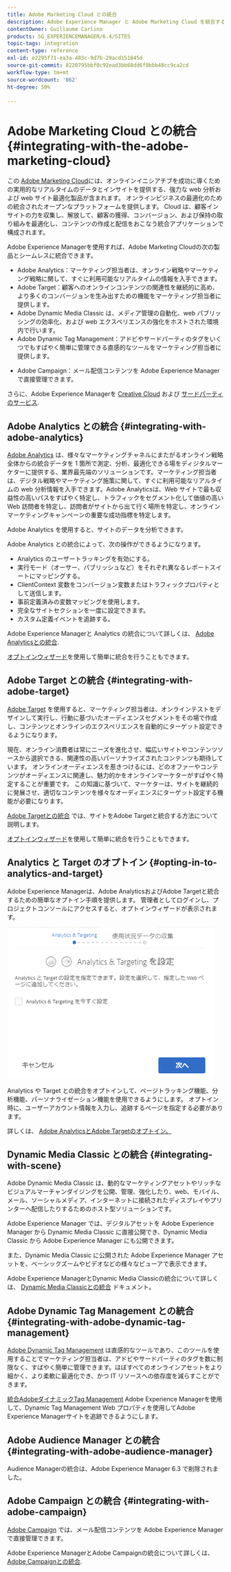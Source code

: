```yaml
---
title: Adobe Marketing Cloud との統合
description: Adobe Experience Manager と Adobe Marketing Cloud を統合する方法を学びます。
contentOwner: Guillaume Carlino
products: SG_EXPERIENCEMANAGER/6.4/SITES
topic-tags: integration
content-type: reference
exl-id: e2295f71-ea3a-483c-9d7b-29acd151845d
source-git-commit: 8220795bbf0c92ead3bb68dd6f8bbb48cc9ca2cd
workflow-type: tm+mt
source-wordcount: '862'
ht-degree: 50%

---
```


# Adobe Marketing Cloud との統合{#integrating-with-the-adobe-marketing-cloud}

この [Adobe Marketing Cloud](https://www.adobe.com/jp/solutions/digital-marketing.html)には、オンラインイニシアチブを成功に導くための実用的なリアルタイムのデータとインサイトを提供する、強力な web 分析および web サイト最適化製品が含まれます。 オンラインビジネスの最適化のための統合されたオープンなプラットフォームを提供します。 Cloud は、顧客インサイトの力を収集し、解放して、顧客の獲得、コンバージョン、および保持の取り組みを最適化し、コンテンツの作成と配信をおこなう統合アプリケーションで構成されます。

Adobe Experience Managerを使用すれば、Adobe Marketing Cloudの次の製品とシームレスに統合できます。

* Adobe Analytics：マーケティング担当者は、オンライン戦略やマーケティング戦略に関して、すぐに利用可能なリアルタイムの情報を入手できます。
* Adobe Target：顧客へのオンラインコンテンツの関連性を継続的に高め、より多くのコンバージョンを生み出すための機能をマーケティング担当者に提供します。
* Adobe Dynamic Media Classic は、メディア管理の自動化、web パブリッシングの効率化、および web エクスペリエンスの強化をホストされた環境内で行います。
* Adobe Dynamic Tag Management：アドビやサードパーティのタグをいくつでもすばやく簡単に管理できる直感的なツールをマーケティング担当者に提供します。
<!-- Search&Promote was end of life September 1, 2022. * Adobe Search&Promote gives marketers the ability to control and optimize the search results on their sites. -->
* Adobe Campaign：メール配信コンテンツを Adobe Experience Manager で直接管理できます。

さらに、Adobe Experience Managerを [Creative Cloud](/help/assets/aem-cc-integration-best-practices.md) および [サードパーティのサービス](/help/sites-administering/third-party-services.md).

## Adobe Analytics との統合 {#integrating-with-adobe-analytics}

[Adobe Analytics](https://www.omniture.com/jp/products/analytics/sitecatalyst) は、様々なマーケティングチャネルにまたがるオンライン戦略全体からの統合データを 1 箇所で測定、分析、最適化できる場をディジタルマーケターに提供する、業界最先端のソリューションです。マーケティング担当者は、デジタル戦略やマーケティング施策に関して、すぐに利用可能なリアルタイムの web 分析情報を入手できます。Adobe Analyticsは、Web サイトで最も収益性の高いパスをすばやく特定し、トラフィックをセグメント化して価値の高い Web 訪問者を特定し、訪問者がサイトから出て行く場所を特定し、オンラインマーケティングキャンペーンの重要な成功指標を特定します。

Adobe Analytics を使用すると、サイトのデータを分析できます。

Adobe Analytics との統合によって、次の操作ができるようになります。

* Analytics のユーザートラッキングを有効にする。
* 実行モード（オーサー、パブリッシュなど）をそれぞれ異なるレポートスイートにマッピングする。
* ClientContext 変数をコンバージョン変数またはトラフィックプロパティとして送信します。
* 事前定義済みの変数マッピングを使用します。
* 完全なサイトセクションを一度に設定できます。
* カスタム定義イベントを追跡する。

Adobe Experience Managerと Analytics の統合について詳しくは、 [Adobe Analyticsとの統合](/help/sites-administering/adobeanalytics.md).

[オプトインウィザード](/help/sites-administering/opt-in.md)を使用して簡単に統合を行うこともできます。

## Adobe Target との統合 {#integrating-with-adobe-target}

[Adobe Target](https://www.omniture.com/jp/products/conversion/test-and-target) を使用すると、マーケティング担当者は、オンラインテストをデザインして実行し、行動に基づいたオーディエンスセグメントをその場で作成し、コンテンツとオンラインのエクスペリエンスを自動的にターゲット設定できるようになります。

現在、オンライン消費者は常にニーズを進化させ、幅広いサイトやコンテンツソースから選択できる、関連性の高いパーソナライズされたコンテンツも期待しています。 オンラインオーディエンスを惹きつけるには、どのオファーやコンテンツがオーディエンスに関連し、魅力的かをオンラインマーケターがすばやく特定することが重要です。 この知識に基づいて、マーケターは、サイトを継続的に発展させ、適切なコンテンツを様々なオーディエンスにターゲット設定する機能が必要になります。

[Adobe Targetとの統合](/help/sites-administering/target.md) では、サイトをAdobe Targetと統合する方法について説明します。

[オプトインウィザード](/help/sites-administering/opt-in.md)を使用して簡単に統合を行うこともできます。

## Analytics と Target のオプトイン {#opting-in-to-analytics-and-target}

Adobe Experience Managerは、Adobe AnalyticsおよびAdobe Targetと統合するための簡単なオプトイン手順を提供します。 管理者としてログインし、プロジェクトコンソールにアクセスすると、オプトインウィザードが表示されます。

![chlimage_1-107](assets/chlimage_1-107.png)

Analytics や Target との統合をオプトインして、ページトラッキング機能、分析機能、パーソナライゼーション機能を使用できるようにします。 オプトイン時に、ユーザーアカウント情報を入力し、追跡するページを指定する必要があります。

詳しくは、 [Adobe AnalyticsとAdobe Targetのオプトイン。](/help/sites-administering/opt-in.md)

##  Dynamic Media Classic との統合 {#integrating-with-scene}

Adobe Dynamic Media Classic は、動的なマーケティングアセットやリッチなビジュアルマーチャンダイジングを公開、管理、強化したり、web、モバイル、メール、ソーシャルメディア、インターネットに接続されたディスプレイやプリンターへ配信したりするためのホスト型ソリューションです。

Adobe Experience Manager では、デジタルアセットを Adobe Experience Manager から Dynamic Media Classic に直接公開でき、Dynamic Media Classic から Adobe Experience Manager にも公開できます。

また、Dynamic Media Classic に公開された Adobe Experience Manager アセットを、ベーシックズームやビデオなどの様々なビューアで表示できます。

Adobe Experience ManagerとDynamic Media Classicの統合について詳しくは、 [Dynamic Media Classicとの統合](/help/sites-administering/scene7.md) ドキュメント。

## Adobe Dynamic Tag Management との統合 {#integrating-with-adobe-dynamic-tag-management}

[Adobe Dynamic Tag Management](https://www.adobe.com/jp/solutions/digital-marketing/dynamic-tag-management.html) は直感的なツールであり、このツールを使用することでマーケティング担当者は、アドビやサードパーティのタグを数に制限なく、すばやく簡単に管理できます。ほぼすべてのオンラインアセットをより細かく、より柔軟に最適化でき、かつ IT リソースへの依存度を減らすことができます。

[統合AdobeダイナミックTag Management](/help/sites-administering/dtm.md) Adobe Experience Managerを使用して、Dynamic Tag Management Web プロパティを使用してAdobe Experience Managerサイトを追跡できるようにします。

## Adobe Audience Manager との統合 {#integrating-with-adobe-audience-manager}

Audience Managerの統合は、Adobe Experience Manager 6.3 で削除されました。

<!-- Search&Promote was end of life September 1, 2022. ## Integrating with Search&Promote {#integrating-with-search-promote} -->

<!-- Search&Promote was end of life September 1, 2022. Adobe Search&Promote enables marketers to optimize how visitors browse, find, compare, and select relevant products and content on web and mobile sites. Businesses can easily promote priority items based on business objectives and visitor intent, as well as automate merchandising and promotions activity by way of KPI-based triggers or metrics. -->

<!-- Search&Promote was end of life September 1, 2022. Adobe Search&Promote is a reliable and scalable hosted site search application, capable of scaling to millions of pages or products, for heavily visited online businesses ranging from retail to news sites. It offers unprecedented levels of marketer control and metrics-based relevance. -->

<!-- Search&Promote was end of life September 1, 2022. For information about integrating Adobe Experience Manager and Search&Promote, see [Integrating with Adobe Search&Promote](/help/sites-administering/search-and-promote.md). -->

## Adobe Campaign との統合 {#integrating-with-adobe-campaign}

[Adobe Campaign](https://www.adobe.com/jp/solutions/campaign-management.html) では、メール配信コンテンツを Adobe Experience Manager で直接管理できます。

Adobe Experience ManagerとAdobe Campaignの統合について詳しくは、 [Adobe Campaignとの統合](/help/sites-administering/campaignstandard.md).
